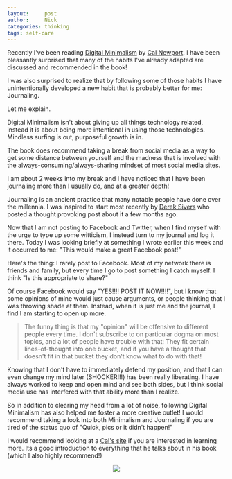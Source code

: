```yaml
---
layout:     post
author:     Nick
categories: thinking
tags: self-care
---
```

Recently I've been reading [Digital Minimalism](https://amzn.to/2rJ2H0E) by [Cal Newport](https://www.calnewport.com/blog/). I have been pleasantly surprised that many of the habits I've already adapted are discussed and recommended in the book!

I was also surprised to realize that by following some of those habits I have unintentionally developed a new habit that is probably better for me: Journaling.

Let me explain.

Digital Minimalism isn't about giving up all things technology related, instead it is about being more intentional in using those technologies. Mindless surfing is out, purposeful growth is in.

The book does recommend taking a break from social media as a way to get some distance between yourself and the madness that is involved with the always-consuming/always-sharing mindset of most social media sites.

I am about 2 weeks into my break and I have noticed that I have been journaling more than I usually do, and at a greater depth!

Journaling is an ancient practice that many notable people have done over the millennia. I was inspired to start most recently by [Derek Sivers](https://sivers.org/dj) who posted a thought provoking post about it a few months ago.

Now that I am not posting to Facebook and Twitter, when I find myself with the urge to type up some witticism, I instead turn to my journal and log it there. Today I was looking briefly at something I wrote earlier this week and it occurred to me: "This would make a great Facebook post!"

Here's the thing: I rarely post to Facebook. Most of my network there is friends and family, but every time I go to post something I catch myself. I think "Is this appropriate to share?"

Of course Facebook would say "YES!!!! POST IT NOW!!!!", but I know that some opinions of mine would just cause arguments, or people thinking that I was throwing shade at them. Instead, when it is just me and the journal, I find I am starting to open up more.

>The funny thing is that my "opinion" will be offensive to different people every time. I don't subscribe to on particular dogma on most topics, and a lot of people have trouble with that: They fit certain lines-of-thought into one bucket, and if you have a thought that doesn't fit in that bucket they don't know what to do with that!

Knowing that I don't have to immediately defend my position, and that I can even change my mind later (SHOCKER!!!) has been really liberating. I have always worked to keep and open mind and see both sides, but I think social media use has interfered with that ability more than I realize.

So in addition to clearing my head from a lot of noise, following Digital Minimalism has also helped me foster a more creative outlet! I would recommend taking a look into both Minimalism and Journaling if you are tired of the status quo of "Quick, pics or it didn't happen!"

I would recommend looking at a [Cal's site](https://www.calnewport.com/blog/) if you are interested in learning more. Its a good introduction to everything that he talks about in his book (which I also highly recommend!)

<span style="display:table;margin:0 auto;"><a href="https://www.amazon.com/Digital-Minimalism-Choosing-Focused-Noisy-ebook/dp/B07DBRBP7G/ref=as_li_ss_il?crid=1Q5B69AF00TJW&keywords=digital+minimalism&pd_rd_i=B07DBRBP7G&pd_rd_r=c9ead22e-4d5a-4871-bf9f-e4201c6dc822&pd_rd_w=op6XK&pd_rd_wg=JtBpA&pf_rd_p=1cb3f32a-ccfd-479b-8a13-b22f56c942c6&pf_rd_r=D4D8XS4KJE5P1RMZ7QDN&psc=1&qid=1575126389&sprefix=digital+minim,aps,166&linkCode=li3&tag=nloadholtes0a-20&linkId=1fced0e8b53ae294eb6e144ccd5ea85a&language=en_US" target="_blank"><img border="0" src="//ws-na.amazon-adsystem.com/widgets/q?_encoding=UTF8&ASIN=B07DBRBP7G&Format=_SL250_&ID=AsinImage&MarketPlace=US&ServiceVersion=20070822&WS=1&tag=nloadholtes0a-20&language=en_US" ></a><img src="https://ir-na.amazon-adsystem.com/e/ir?t=nloadholtes0a-20&language=en_US&l=li3&o=1&a=B07DBRBP7G" width="1" height="1" border="0" alt="" style="border:none !important; margin:0px !important;" /></span>

